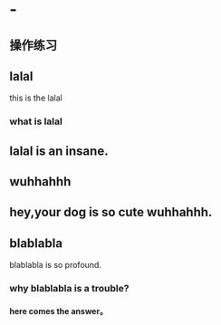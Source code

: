 # -
操作练习
-----------
## lalal
this is the lalal
### what is lalal
lalal is an insane.
-----------
## wuhhahhh
hey,your dog is so cute wuhhahhh.
-----------
## blablabla
blablabla is so profound.
### why blablabla is a trouble?
#### here comes the answer。
